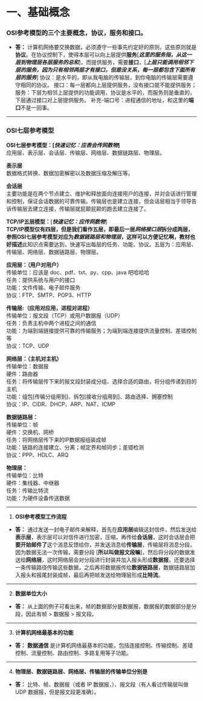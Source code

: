 # 一、基础概念

### OSI参考模型的三个主要概念，协议，服务和接口。

* **答：** 计算机网络要交换数据，必须遵守一些事先约定好的原则，这些原则就是**协议**。在协议控制下，使得本层可以向上层提供**服务**[***这里的服务指，从这一层到物理层各层服务的总和***]，而提供服务，需要**接口**，[***上层只能调用相邻下层的服务，因为只有相邻两层才有接口，但是没关系，每一层都包含下面所有层的服务***]
协议：是水平的，即从我电脑的传输层，到你电脑的传输层需要遵守相同的协议。
接口：每一层都向上层提供服务，没有接口就不能提供服务；
服务：下层为相邻上层提供的功能调用，协议是水平的，而服务则是垂直的，下层通过接口对上层提供服务。
补充-端口号：进程通信的地址，和这里的**端口**不是一回事。
***
### OSI七层参考模型

**OSI七层参考模型：[*快速记忆：应表会传网数物*]**\
应用层、表示层、会话层、传输层、网络层、数据链路层、物理层。

**表示层**\
数据格式转换、数据加密解密以及数据压缩及解压等。

**会话层**\
主要功能是在两个节点建立、维护和释放面向连接用户的连接，并对会话进行管理和控制，保证会话数据的可靠传输。传输层也是建立连接，但会话层相当于领导告诉传输层去建立连接，传输层就屁颠屁颠的跑去建立连接了。

**TCP/IP五层模型：**[***快速记忆：应传网数物***]\
**TCP/IP模型仅有四层，但是我们看作五层，即最后一层*网络接口层*拆分成两层，参照OSI七层参考模型对应为*数据链路层和物理层*，这样可以方便记忆啊，教材也好描述**此知识点需要达到，快速写出每层的任务、功能、协议。五层为：应用层、传输层、网络层、数据链路层、物理层。

**应用层：（用户对用户）**\
传输单位：应该是 doc、pdf、txt、py、cpp、java 吧哈哈哈\
任务：提供系统与用户的接口\
功能：文件传输、电子邮件服务\
协议：FTP、SMTP、POP3、HTTP

**传输层:（应用对应用，进程对进程）**\
传输单位：报文段（TCP）或用户数据报（UDP）\
任务：负责主机中两个进程之间的通信\
功能：为端到端链接提供可靠的传输服务；为端到端连接提供流量控制、差错控制等\
协议：TCP、UDP

**网络层：（主机对主机）**\
传输单位：数据报\
硬件：路由器\
任务：将传输层传下来的报文段封装成分组、选择合适的路由，将分组传递到目的主机\
功能：组包[传输分组用到]、拆包[接收分组用到]、路由选择、拥塞控制\
协议：IP、CIDR、DHCP、ARP、NAT、ICMP

**数据链路层：**\
传输单位：帧\
硬件：交换机、网桥\
任务：将网络层传下来的IP数据报组装成帧\
功能：链路的连接建立、分离；帧定界和帧同步；差错检测\
协议：PPP、HDLC、ARQ

**物理层：**\
传输单位：比特\
硬件：集线器、中继器\
任务：传输比特流\
功能：为硬件设备传送数据
***


1. **OSI参考模型工作流程**

* **答：** 通过发送一封电子邮件来解释，首先在**应用层**编辑这封信件，然后发送给**表示层**，表示层可以对信件进行加密，压缩，再传给**会话层**，这时会话层会把**要开始邮件了**这个消息反馈给你，并发送消息给**传输层**，传输层将消息分段，因为数据无法一次传输，需要分段 [**所以叫做报文段嘛**]，然后将分段的数据发送给**网络层**，这时网络层会对分段进行封装并加入报头形成**数据报**，还要选择一条传输路径传输这些数据，之后再将数据报传给**数据链路层**，数据链路层加入报头和报尾封装成帧，最后再把帧发送给物理层形成**比特流**。
***
2. **数据单位大小**

* **答：** 从上面的例子可看出来，帧的数据部分是数据报，数据报的数据部分是分段，因此有帧 > 数据报 > 报文段。
***
3. **计算机网络最基本的功能**

* **答：**  **数据通信** 是计算机网络最基本的功能，包括连接控制、传输控制、差错控制、流量控制、路由控制、多路复用等子功能。
***
4. **物理层、数据链路层、网络层、传输层的传输单位分别是**

* **答：**  比特、帧、数据报（或者 IP 数据报，）、报文段（有人看过传输层叫做 UDP 数据报，但是报文段更准确）。


